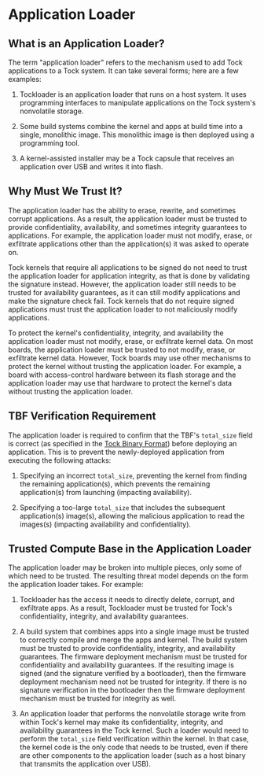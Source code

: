 Application Loader
==================

## What is an Application Loader?

The term "application loader" refers to the mechanism used to add Tock
applications to a Tock system. It can take several forms; here are a few
examples:

1. Tockloader is an application loader that runs on a host system. It uses
   programming interfaces to manipulate applications on the Tock system's
   nonvolatile storage.

1. Some build systems combine the kernel and apps at build time into a single,
   monolithic image. This monolithic image is then deployed using a programming
   tool.

1. A kernel-assisted installer may be a Tock capsule that receives an
   application over USB and writes it into flash.

## Why Must We Trust It?

The application loader has the ability to erase, rewrite, and sometimes corrupt
applications. As a result, the application loader must be trusted to provide
confidentiality, availability, and sometimes integrity guarantees to
applications. For example, the application loader must not modify, erase, or
exfiltrate applications other than the application(s) it was asked to operate
on.

Tock kernels that require all applications to be signed do not need to trust the
application loader for application integrity, as that is done by validating the
signature instead. However, the application loader still needs to be trusted for
availability guarantees, as it can still modify applications and make the
signature check fail. Tock kernels that do not require signed applications must
trust the application loader to not maliciously modify applications.

To protect the kernel's confidentiality, integrity, and availability the
application loader must not modify, erase, or exfiltrate kernel data. On most
boards, the application loader must be trusted to not modify, erase, or
exfiltrate kernel data. However, Tock boards may use other mechanisms to protect
the kernel without trusting the application loader. For example, a board with
access-control hardware between its flash storage and the application loader may
use that hardware to protect the kernel's data without trusting the application
loader.

## TBF Verification Requirement

The application loader is required to confirm that the TBF's `total_size` field
is correct (as specified in the [Tock Binary
Format](../TockBinaryFormat.md#tbf-header-base)) before deploying an
application. This is to prevent the newly-deployed application from executing
the following attacks:

1. Specifying an incorrect `total_size`, preventing the kernel from finding the
   remaining application(s), which prevents the remaining application(s) from
   launching (impacting availability).

1. Specifying a too-large `total_size` that includes the subsequent
   application(s) image(s), allowing the malicious application to read the
   images(s) (impacting availability and confidentiality).

## Trusted Compute Base in the Application Loader

The application loader may be broken into multiple pieces, only some of which
need to be trusted. The resulting threat model depends on the form the
application loader takes. For example:

1. Tockloader has the access it needs to directly delete, corrupt, and
   exfiltrate apps. As a result, Tockloader must be trusted for Tock's
   confidentiality, integrity, and availability guarantees.

1. A build system that combines apps into a single image must be trusted to
   correctly compile and merge the apps and kernel. The build system must be
   trusted to provide confidentiality, integrity, and availability guarantees.
   The firmware deployment mechanism must be trusted for confidentiality and
   availability guarantees. If the resulting image is signed (and the signature
   verified by a bootloader), then the firmware deployment mechanism need not be
   trusted for integrity. If there is no signature verification in the
   bootloader then the firmware deployment mechanism must be trusted for
   integrity as well.

1. An application loader that performs the nonvolatile storage write from within
   Tock's kernel may make its confidentiality, integrity, and availability
   guarantees in the Tock kernel. Such a loader would need to perform the
   `total_size` field verification within the kernel. In that case, the kernel
   code is the only code that needs to be trusted, even if there are other
   components to the application loader (such as a host binary that transmits
   the application over USB).
